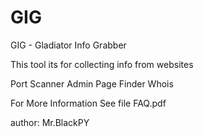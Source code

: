 # GIG

GIG - Gladiator Info Grabber

This tool its for collecting info from websites

Port Scanner
Admin Page Finder
Whois

For More Information See file FAQ.pdf

author: Mr.BlackPY
